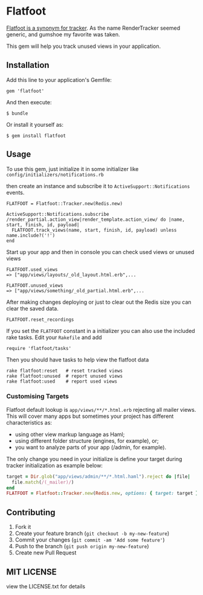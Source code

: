 # Flatfoot

[Flatfoot is a synonym for tracker](http://thesaurus.com/browse/tracker). As the name RenderTracker seemed generic, and gumshoe my favorite was taken.

This gem will help you track unused views in your application.

## Installation

Add this line to your application's Gemfile:

    gem 'flatfoot'

And then execute:

    $ bundle

Or install it yourself as:

    $ gem install flatfoot

## Usage

To use this gem, just initialize it in some initializer like `config/initializers/notifications.rb`

then create an instance and subscribe it to `ActiveSupport::Notifications` events.

    FLATFOOT = Flatfoot::Tracker.new(Redis.new)

	ActiveSupport::Notifications.subscribe /render_partial.action_view|render_template.action_view/ do |name, start, finish, id, payload|
	  FLATFOOT.track_views(name, start, finish, id, payload) unless name.include?('!') 
    end

Start up your app and then in console you can check used views or unused views

	FLATFOOT.used_views
	=> ["app/views/layouts/_old_layout.html.erb",...
	
	FLATFOOT.unused_views
    => ["app/views/something/_old_partial.html.erb",...

After making changes deploying or just to clear out the Redis size you can clear the saved data.

	FLATFOOT.reset_recordings

If you set the `FLATFOOT` constant in a initializer you can also use the included rake tasks. Edit your `Rakefile` and add

    require 'flatfoot/tasks'

Then you should have tasks to help view the flatfoot data

    rake flatfoot:reset   # reset tracked views
    rake flatfoot:unused  # report unused views
    rake flatfoot:used    # report used views

### Customising Targets

Flatfoot default lookup is `app/views/**/*.html.erb` rejecting all mailer views.
This will cover many apps but sometimes your project has different characteristics as:
  - using other view markup language as Haml;
  - using different folder structure (engines, for example), or;
  - you want to analyze parts of your app (/admin, for example).

The only change you need in your initialize is define your target during tracker
initialization as example below:

```ruby
target = Dir.glob("app/views/admin/**/*.html.haml").reject do |file|
  file.match(/(_mailer)/)
end
FLATFOOT = Flatfoot::Tracker.new(Redis.new, options: { target: target })
```

## Contributing

1. Fork it
2. Create your feature branch (`git checkout -b my-new-feature`)
3. Commit your changes (`git commit -am 'Add some feature'`)
4. Push to the branch (`git push origin my-new-feature`)
5. Create new Pull Request

## MIT LICENSE

view the LICENSE.txt for details
